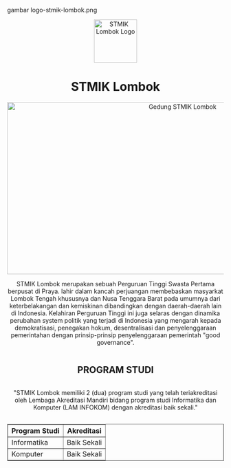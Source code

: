 gambar
logo-stmik-lombok.png

<html>
<head>
<title>STMIK Lombok</title>
<style>
.center {
  display: flex;
  flex-direction: column;
  align-items: center;
  text-align: center;
}
</style>
</head>
<body>
<div class="center">
	<img src="logo-stmik-lombok.png" alt="STMIK Lombok Logo" width="100px" height="100px"/>
	<h1>STMIK Lombok</h1>
	<img src="gedung-stmik-lombok.jpg" alt="Gedung STMIK Lombok" width="800px" height="400px"/>
	<p>STMIK Lombok merupakan sebuah Perguruan Tinggi Swasta Pertama berpusat di Praya. lahir dalam kancah perjuangan membebaskan masyarkat Lombok Tengah khususnya dan Nusa Tenggara Barat pada umumnya dari keterbelakangan dan kemiskinan dibandingkan dengan daerah-daerah lain di Indonesia. Kelahiran Perguruan Tinggi ini juga selaras dengan dinamika perubahan system politik yang terjadi di Indonesia yang mengarah kepada demokratisasi, penegakan hokum, desentralisasi dan penyelenggaraan pemerintahan dengan prinsip-prinsip penyelenggaraan pemerintah "good governance".</p>
	<h2>PROGRAM STUDI</h2>
	<p>"STMIK Lombok memiliki 2 (dua) program studi yang telah teriakreditasi oleh Lembaga Akreditasi Mandiri bidang program studi Informatika dan Komputer (LAM INFOKOM) dengan akreditasi baik sekali."</p>
	<table border="1">
		<tr>
			<th>Program Studi</th>
			<th>Akreditasi</th>
		</tr>
		<tr>
			<td>Informatika</td>
			<td>Baik Sekali</td>
		</tr>
		<tr>
			<td>Komputer</td>
			<td>Baik Sekali</td>
		</tr>
	</table>
</div>
</body>
</html>
